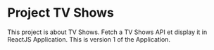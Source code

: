 # Project TV Shows

This project is about TV Shows. Fetch a TV Shows API et display it in ReactJS Application.  This is version 1 of the Application.
